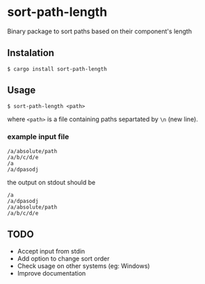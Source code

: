 # sort-path-length

Binary package to sort paths based on their component's length


## Instalation

`$ cargo install sort-path-length`

## Usage

`$ sort-path-length <path>`

where `<path>` is a file containing paths separtated by `\n` (new line).

### example input file

```
/a/absolute/path
/a/b/c/d/e
/a
/a/dpasodj
```

the output on stdout should be

```
/a
/a/dpasodj
/a/absolute/path
/a/b/c/d/e
```



## TODO

* Accept input from stdin
* Add option to change sort order
* Check usage on other systems (eg: Windows)
* Improve documentation